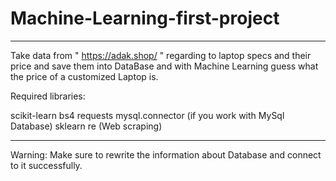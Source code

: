 # Machine-Learning-first-project
********************************************************************************************
Take data from " https://adak.shop/ " regarding to laptop specs and their price and save them into DataBase and with Machine Learning guess what the price of a customized Laptop is.

Required libraries:

scikit-learn
bs4
requests
mysql.connector (if you work with MySql Database)
sklearn
re (Web scraping)

********************************************************************************************
Warning: Make sure to rewrite the information about Database and connect to it successfully.
